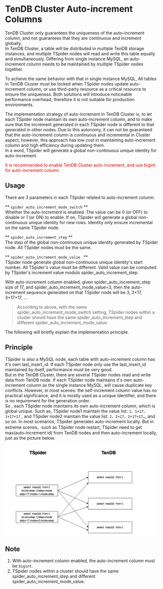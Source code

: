 # TenDB Cluster Auto-increment Columns

TenDB Cluster only guarantees the uniqueness of the auto-increment column, and not guarantees that they are continuous and increment globally.  
In TenDB Cluster, a table will be distributed in multiple TenDB storage instances, and multiple TSpider nodes will read and write this table equally and simultaneously. Differing from single instance MySQL, an auto-increment column needs to be maintained by multiple TSpider nodes together.

To achieve the same behavior with that in single instance MySQL, All tables in TenDB Cluster must be locked when TSpider nodes update auto-increment column, or use third-party resource as a critical resource to ensure the uniqueness. Both solutions will introduce noticeable performance overhead, therefore it is not suitable for production environments.

The implementation strategy of auto-increment in TenDB Cluster is, to let each TSpider node maintain its own auto-increment column, and to make sure that the increment generated in each TSpider node is different to that generated in other nodes. Due to this autonomy, it can not be guaranteed that the auto-increment column is continuous and incremental in Cluster aspect, however, this approach has low cost in maintaining auto-increment column and high efficiency during updating them.   
In a word, TSpider will generate a global non-continuous unique identity for auto-increment.


<font color="#dd0000">It is recommended to enable TenDB Cluster auto-increment, and use bigint for auto-increment column</font> 



## Usage

There are 3 parameters in each TSpider related to auto-increment column:


** `spider_auto_increment_mode_switch` **  
Whether the auto-increment is enabled. The value can be 0 (or OFF) to disable or 1 (or ON) to enable. If on, TSpider will generate a global non-continuous unique identity for new rows. Identity only ensure incremental on the same TSpider node.   

** `spider_auto_increment_step` **     
The step of the global non-continuous unique identity generated by TSpider node.  All TSpider nodes must be the same.     

** `spider_auto_increment_mode_value ` **  
TSpider node generate global non-continuous unique identity's start number. All TSpider's value must be different. Valid value can be computed by TSpider's increment value modulo spider_auto_increment_step. 




With auto-increment column enabled, given spider_auto_increment_step size of 17, and spider_auto_increment_mode_value=3, then the auto-increment sequence generated on that TSpider node will be 3, 3+17, 3+17+17, ...
> According to above, with the same spider_auto_increment_mode_switch setting, TSpider nodes within a cluster should have the same spider_auto_increment_step and different spider_auto_increment_mode_value.


The following will briefly explain the implementation principle.
## Principle
TSpider is also a MySQL node, each table with auto-increment column has it's own last_insert_id. If each TSpider node only use the last_insert_id maintained by itself, performance must be very good.   
But in the TenDB Cluster, there are several TSpider nodes read and write data from TenDB node. If each TSpider node maintains it's own auto-increment column as the single instance MySQL, will cause duplicate key conflicts. However, in most scenes: the self-increment column value has no practical significance, and it is mostly used as a unique identifier, and there is no requirement for the generation order.  
So , each TSpider node maintains its own auto-increment column, which is global unique. Such as, TSpider node1 maintain the value list: `1，1+17，1+17+17` , and TSpider node2 maintain the value list: `2，2+17，2+17+17…`, and so on.  In most scenarios, TSpider generates auto-increment locally.  But in extreme scenes，such as TSpider node restart,   TSpider need to get max(auto-increment id) from TenDB nodes and  then auto-increment locally, just as  the picture below.   


<img src="../pic/auto-increment.png" width = "500" height = "300" alt="图片名称" align=center />

## Note
 1. With auto-increment column enabled,  the auto-increment column must be  `bigint`. 
 2. TSpider nodes within a cluster should have the same spider_auto_increment_step and different spider_auto_increment_mode_value.